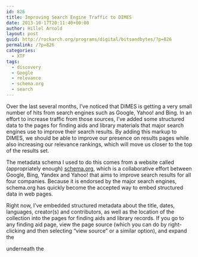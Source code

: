 ```yaml
---
id: 826
title: Improving Search Engine Traffic to DIMES
date: 2013-10-17T20:11:40+00:00
author: Hillel Arnold
layout: post
guid: http://rockarch.org/programs/digital/bitsandbytes/?p=826
permalink: /?p=826
categories:
  - XTF
tags:
  - discovery
  - Google
  - relevance
  - schema.org
  - search
---
```

Over the last several months, I’ve noticed that DIMES is getting a very small number of hits from search engines such as Google, Yahoo! and Bing. In an effort to increase traffic from those sources, I’ve added some structured data to the pages for finding aids and library materials that major search engines use to improve their search results. By adding this markup to DIMES, we should be able to improve our presence on results pages while also increasing our relevance rankings, which will move us closer to the top of the results set.<!--more-->

The metadata schema I used to do this comes from a website called (appropriately enough) <a href="http://schema.org/" target="_blank">schema.org</a>, which is a collaborative effort between Google, Bing, Yandex and Yahoo! that aims to improve search results for all four companies. Because it is endorsed by the major search engines, schema.org has quickly become the accepted way to embed structured data in web pages.

Right now, I’ve embedded structured metadata about the title, dates, languages, creator(s) and contributors, as well as the location of the collection into the pages for finding aids and library records. If you go to any finding aid page, view the page source (which you can do by right-clicking and then selecting “view source” or a similar option), and expand the <div> underneath the <title> tag, you’ll see a whole bunch of embedded metadata. For example, here is what you’ll see on pages for the John D. Rockefeller papers:

[<img class="alignnone size-large wp-image-827" alt="jdr-schema" src="http://rockarch.org/programs/digital/bitsandbytes/wp-content/uploads/2013/10/jdr-schema-1024x839.png" width="584" height="478" srcset="http://blog.rockarch.org/wp-content/uploads/2013/10/jdr-schema-1024x839.png 1024w, http://blog.rockarch.org/wp-content/uploads/2013/10/jdr-schema-300x245.png 300w, http://blog.rockarch.org/wp-content/uploads/2013/10/jdr-schema-365x300.png 365w, http://blog.rockarch.org/wp-content/uploads/2013/10/jdr-schema.png 1093w" sizes="(max-width: 584px) 100vw, 584px" />](http://rockarch.org/programs/digital/bitsandbytes/wp-content/uploads/2013/10/jdr-schema.png)

What these tags and attributes do is apply semantic meaning to particular pieces of information, so the search engine doesn’t have to guess. Now it knows exactly what the title is, who the author is, and where this thing is located. You can see what Google sees on this page by dropping the URL into <a href="http://www.google.com/webmasters/tools/richsnippets" target="_blank">Google’s Structured Data Testing Tool</a>, as this excerpt shows:

[<img class="alignnone size-full wp-image-828" alt="jdr-structured" src="http://rockarch.org/programs/digital/bitsandbytes/wp-content/uploads/2013/10/jdr-structured.png" width="684" height="856" srcset="http://blog.rockarch.org/wp-content/uploads/2013/10/jdr-structured.png 684w, http://blog.rockarch.org/wp-content/uploads/2013/10/jdr-structured-239x300.png 239w" sizes="(max-width: 684px) 100vw, 684px" />](http://rockarch.org/programs/digital/bitsandbytes/wp-content/uploads/2013/10/jdr-structured.png)

It will take a few weeks for search engines to pick up this structured data, but I hope that when they do, we will see an increase in traffic from search engines. Stay tuned!